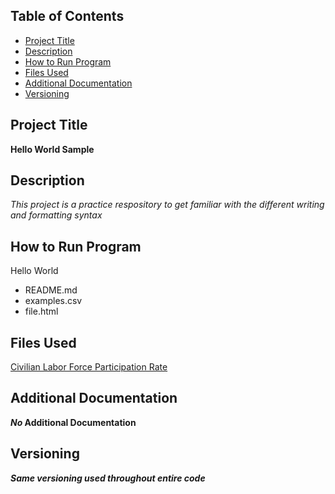 ## Table of Contents

- [Project Title](#Project-Title)
- [Description](#Description)
- [How to Run Program](#How-to-Run-Program)
- [Files Used](#Files-Used)
- [Additional Documentation](#Additional-Documentation)
- [Versioning](#Versioning)

## Project Title

**Hello World Sample**

## Description 
_This project is a practice respository to get familiar with the different writing and formatting syntax_

## How to Run Program 

Hello World
- README.md
- examples.csv
- file.html

## Files Used
[Civilian Labor Force Participation Rate](https://www.bls.gov/charts/employment-situation/civilian-labor-force-participation-rate.htm)

## Additional Documentation
**_No_ Additional Documentation**

## Versioning
***Same versioning used throughout entire code***

